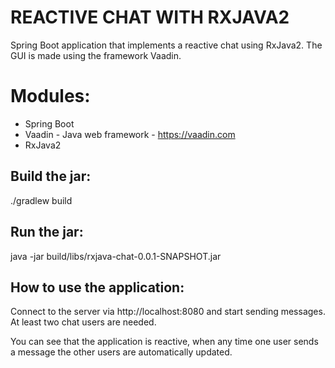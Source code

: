 REACTIVE CHAT WITH RXJAVA2
==============

Spring Boot application that implements a reactive chat using RxJava2.
The GUI is made using the framework Vaadin.

Modules:
========
- Spring Boot
- Vaadin - Java web framework - https://vaadin.com
- RxJava2

Build the jar:
-------------------------
./gradlew build

Run the jar:
-------------------------
java -jar build/libs/rxjava-chat-0.0.1-SNAPSHOT.jar

How to use the application:
-------------------------
Connect to the server via http://localhost:8080 and start 
sending messages.
At least two chat users are needed.

You can see that the application is reactive, when any time one 
user sends a message the other users are automatically updated.




